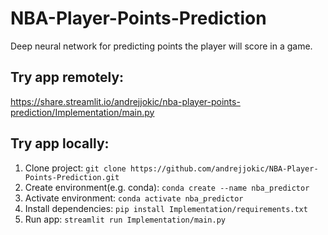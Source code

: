 # NBA-Player-Points-Prediction
Deep neural network for predicting points the player will score in a game.

## Try app remotely:
<https://share.streamlit.io/andrejjokic/nba-player-points-prediction/Implementation/main.py>

## Try app locally:
1. Clone project: `git clone https://github.com/andrejjokic/NBA-Player-Points-Prediction.git`
2. Create environment(e.g. conda): `conda create --name nba_predictor`
3. Activate environment: `conda activate nba_predictor`
4. Install dependencies: `pip install Implementation/requirements.txt`
5. Run app: `streamlit run Implementation/main.py`
